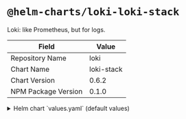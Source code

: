 # `@helm-charts/loki-loki-stack`

Loki: like Prometheus, but for logs.

| Field               | Value      |
| ------------------- | ---------- |
| Repository Name     | loki       |
| Chart Name          | loki-stack |
| Chart Version       | 0.6.2      |
| NPM Package Version | 0.1.0      |

<details>

<summary>Helm chart `values.yaml` (default values)</summary>

```yaml
loki:
  enabled: true

promtail:
  enabled: true
```

</details>
